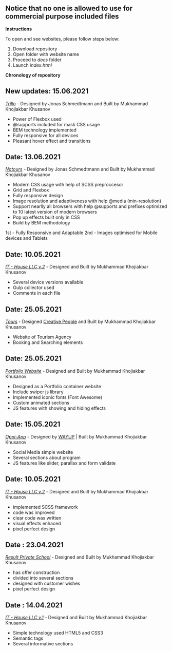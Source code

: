 ## Notice that no one is allowed to use for commercial purpose included files

**Instructions**

To open and see websites, please follow steps below:

1. Download repository
2. Open folder with website name
3. Proceed to _docs_ folder
4. Launch _index.html_

**Chronology of repository**

## New updates: 15.06.2021

_[Trillo](https://trillo-khusanov-m-r.netlify.app/)_ - Designed by Jonas Schmedtmann and Built by Mukhammad Khojiakbar Khusanov

- Power of Flexbox used
- @supports included for mask CSS usage
- BEM technology implemented
- Fully responsive for all devices
- Pleasant hover effect and transitions

## Date: 13.06.2021

_[Natours](https://natours-khusanov-m-r.netlify.app/)_ - Designed by Jonas Schmedtmann and Built by Mukhammad Khojiakbar Khusanov

- Modern CSS usage with help of SCSS preproccesor
- Grid and Flexbox
- Fully responsive design
- Image resolution and adaptiveness with help @media (min-resolution)
- Support nearlly all browsers with help @supports and prefixes optimized to 10 latest version of modern browsers
- Pop up effects built only in CSS
- Build by BEM methodology

1st - Fully Responsive and Adaptable
2nd - Images optimised for Mobile devices and Tablets

## Date: 10.05.2021

_[IT - House LLC v.2](https://it-house-llc.netlify.app/)_ - Designed and Built by Mukhammad Khojiakbar Khusanov

- Several device versions available
- Gulp collector used
- Comments in each file

## Date: 25.05.2021

_[Tours](https://tours-khusanov-m-r.netlify.app/)_ - Designed [Creative People](https://dribbble.com/CreativePeoples) and Built by Mukhammad Khojiakbar Khusanov

- Website of Tourism Agency
- Booking and Searching elements

## Date: 25.05.2021

_[Portfolio Website](https://khusanov-m-r.netlify.app/)_ - Designed and Built by Mukhammad Khojiakbar Khusanov

- Designed as a Portfolio container website
- Include swiper js library
- Implemented iconic fonts (Font Awesome)
- Custom animated sections
- JS features with showing and hiding effects

## Date: 15.05.2021

_[Oppi-App](https://oppai.netlify.app/)_ - Designed by [WAYUP](https://wayup.in/) | Built by Mukhammad Khojiakbar Khusanov

- Social Media simple website
- Several sections about program
- JS features like slider, parallax and form validate

## Date: 10.05.2021

_[IT - House LLC v.2](https://it-house-llc.netlify.app/)_ - Designed and Built by Mukhammad Khojiakbar Khusanov

- implemented SCSS framework
- code was improved
- clear code was written
- visual effects enhaced
- pixel perfect design

## Date : 23.04.2021

_[Result Private School](https://result-private-school.netlify.app/)_ - Designed and Built by Mukhammad Khojiakbar Khusanov

- has offer construction
- divided into several sections
- designed with customer wishes
- pixel perfect design

## Date : 14.04.2021

_[IT - House LLC v.1](https://607cff8839599b8906421dba--it-house-llc.netlify.app/)_ - Designed and Built by Mukhammad Khojiakbar Khusanov

- Simple technology used HTML5 and CSS3
- Semantic tags
- Several informative sections
